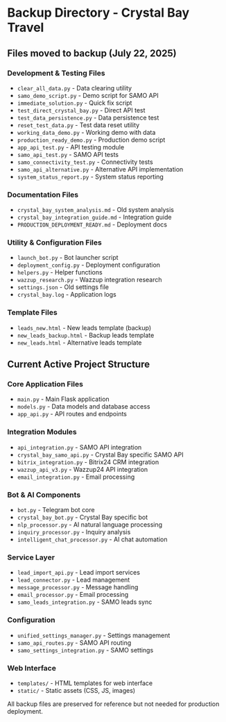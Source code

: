 # Backup Directory - Crystal Bay Travel

## Files moved to backup (July 22, 2025)

### Development & Testing Files
- `clear_all_data.py` - Data clearing utility
- `samo_demo_script.py` - Demo script for SAMO API
- `immediate_solution.py` - Quick fix script
- `test_direct_crystal_bay.py` - Direct API test
- `test_data_persistence.py` - Data persistence test
- `reset_test_data.py` - Test data reset utility
- `working_data_demo.py` - Working demo with data
- `production_ready_demo.py` - Production demo script
- `app_api_test.py` - API testing module
- `samo_api_test.py` - SAMO API tests
- `samo_connectivity_test.py` - Connectivity tests
- `samo_api_alternative.py` - Alternative API implementation
- `system_status_report.py` - System status reporting

### Documentation Files
- `crystal_bay_system_analysis.md` - Old system analysis
- `crystal_bay_integration_guide.md` - Integration guide
- `PRODUCTION_DEPLOYMENT_READY.md` - Deployment docs

### Utility & Configuration Files
- `launch_bot.py` - Bot launcher script
- `deployment_config.py` - Deployment configuration
- `helpers.py` - Helper functions
- `wazzup_research.py` - Wazzup integration research
- `settings.json` - Old settings file
- `crystal_bay.log` - Application logs

### Template Files
- `leads_new.html` - New leads template (backup)
- `new_leads_backup.html` - Backup leads template
- `new_leads.html` - Alternative leads template

## Current Active Project Structure

### Core Application Files
- `main.py` - Main Flask application
- `models.py` - Data models and database access
- `app_api.py` - API routes and endpoints

### Integration Modules
- `api_integration.py` - SAMO API integration
- `crystal_bay_samo_api.py` - Crystal Bay specific SAMO API
- `bitrix_integration.py` - Bitrix24 CRM integration
- `wazzup_api_v3.py` - Wazzup24 API integration
- `email_integration.py` - Email processing

### Bot & AI Components
- `bot.py` - Telegram bot core
- `crystal_bay_bot.py` - Crystal Bay specific bot
- `nlp_processor.py` - AI natural language processing
- `inquiry_processor.py` - Inquiry analysis
- `intelligent_chat_processor.py` - AI chat automation

### Service Layer
- `lead_import_api.py` - Lead import services
- `lead_connector.py` - Lead management
- `message_processor.py` - Message handling
- `email_processor.py` - Email processing
- `samo_leads_integration.py` - SAMO leads sync

### Configuration
- `unified_settings_manager.py` - Settings management
- `samo_api_routes.py` - SAMO API routing
- `samo_settings_integration.py` - SAMO settings

### Web Interface
- `templates/` - HTML templates for web interface
- `static/` - Static assets (CSS, JS, images)

All backup files are preserved for reference but not needed for production deployment.